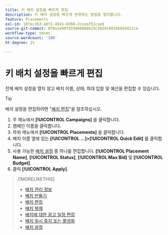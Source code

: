 ```yaml
---
title: 키 배치 설정을 빠르게 편집
description: 키 배치 설정을 빠르게 변경하는 방법을 알아봅니다.
feature: Placements
exl-id: 107ec263-a0f2-491b-8380-2cceaf51cae9
source-git-commit: 0f0a2e907d39900968b29c3b59c8034b604911ce
workflow-type: tm+mt
source-wordcount: '100'
ht-degree: 1%

---
```


# 키 배치 설정을 빠르게 편집

<!-- Some placements don't have this option. Clarify which placement types aren't eligible -- is it PG placements, or all placements using private inventory? And anything else? -->

전체 배치 설정을 열지 않고 배치 이름, 상태, 최대 입찰 및 예산을 편집할 수 있습니다.

>[!TIP]
>
> 배치 설정을 편집하려면 &quot;[배치 편집](/help/dsp/campaign-management/placements/placement-edit.md)&quot;을 참조하십시오.

1. 주 메뉴에서 **[!UICONTROL Campaigns]** 을 클릭합니다.
1. 캠페인 이름을 클릭합니다.
1. 하위 메뉴에서 **[!UICONTROL Placements]** 을 클릭합니다.
1. 배치 이름 옆에 있는 **[!UICONTROL ...]>[!UICONTROL Quick Edit]** 를 클릭합니다.
1. 사용 가능한 [배치 설정](placement-settings.md) 중 하나를 편집합니다.  **[!UICONTROL Placement Name]**, **[!UICONTROL Status]**, **[!UICONTROL Max Bid]** 및 **[!UICONTROL Budget]**.
1. 클릭 **[!UICONTROL Apply]**.

>[!MORELIKETHIS]
>
>* [배치 관리 정보](placement-about.md)
>* [배치 만들기](placement-create.md)
>* [배치 편집](placement-edit.md)
>* [배치 복제](placement-duplicate.md)
>* [배치에 대한 광고 일정 편집](placement-edit-ad-schedule.md)
>* [배치 일시 중지 또는 활성화](placement-pause-activate.md)
>* [배치 설정](placement-settings.md)

